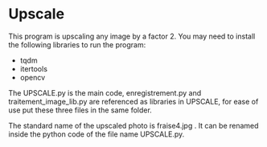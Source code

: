 # Upscale
This program is upscaling any image by a factor 2. You may need to install the following libraries to run the program:
 * tqdm
 * itertools
 * opencv
<p>The UPSCALE.py is the main code, enregistrement.py and traitement_image_lib.py are referenced as libraries in UPSCALE, for ease of use put these three files in the same folder.
<p>The standard name of the upscaled photo is fraise4.jpg . It can be renamed inside the python code of the file name UPSCALE.py.

